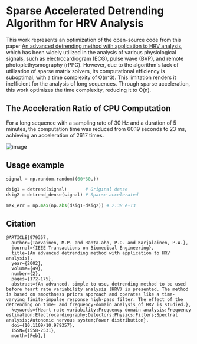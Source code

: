 # Sparse Accelerated Detrending Algorithm for HRV Analysis

This work represents an optimization of the open-source code from this paper [An advanced detrending method with application to HRV analysis](https://www.psicolibra.it/wp-content/uploads/2013/10/an_advanced_detrending_method_with_application_in_.pdf), which has been widely utilized in the analysis of various physiological signals, such as electrocardiogram (ECG), pulse wave (BVP), and remote photoplethysmography (rPPG). However, due to the algorithm's lack of utilization of sparse matrix solvers, its computational efficiency is suboptimal, with a time complexity of O(n^3). This limitation renders it inefficient for the analysis of long sequences. Through sparse acceleration, this work optimizes the time complexity, reducing it to O(n).

## The Acceleration Ratio of CPU Computation 

For a long sequence with a sampling rate of 30 Hz and a duration of 5 minutes, the computation time was reduced from 60.19 seconds to 23 ms, achieving an acceleration of 2617 times. 

![image](https://github.com/user-attachments/assets/d18ef633-ef35-4506-849a-df403cd88c13)

## Usage example 
```python
signal = np.random.random((60*30,))

dsig1 = detrend(signal)       # Original dense
dsig2 = detrend_dense(signal) # Sparse accelerated

max_err = np.max(np.abs(dsig1-dsig2)) # 2.38 e-13
```

## Citation 
```
@ARTICLE{979357,
  author={Tarvainen, M.P. and Ranta-aho, P.O. and Karjalainen, P.A.},
  journal={IEEE Transactions on Biomedical Engineering}, 
  title={An advanced detrending method with application to HRV analysis}, 
  year={2002},
  volume={49},
  number={2},
  pages={172-175},
  abstract={An advanced, simple to use, detrending method to be used before heart rate variability analysis (HRV) is presented. The method is based on smoothness priors approach and operates like a time-varying finite-impulse response high-pass filter. The effect of the detrending on time- and frequency-domain analysis of HRV is studied.},
  keywords={Heart rate variability;Frequency domain analysis;Frequency estimation;Electrocardiography;Detectors;Physics;Filters;Spectral analysis;Autonomic nervous system;Power distribution},
  doi={10.1109/10.979357},
  ISSN={1558-2531},
  month={Feb},}

```
